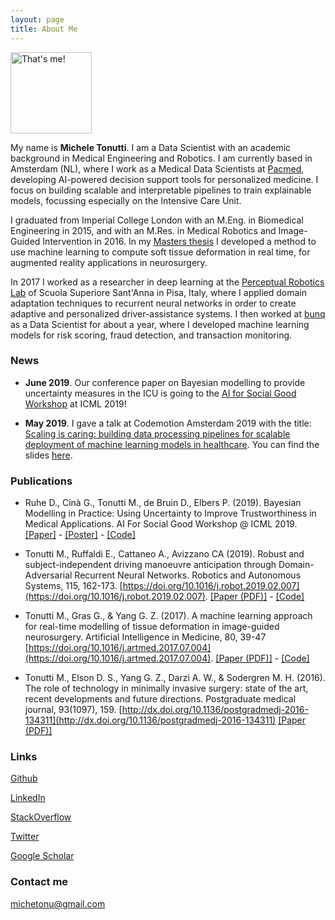 ```yaml
---
layout: page
title: About Me
---
```


<img src="https://i.imgur.com/qV6WVP8.jpg" alt="That's me!" width="130" height="130"/>

My name is **Michele Tonutti**. I am a Data Scientist with an academic background in Medical Engineering and Robotics. I am currently based in Amsterdam (NL), where I work as a Medical Data Scientists at [Pacmed](https://pacmed.ai/en/), developing AI-powered decision support tools for personalized medicine. I focus on building scalable and interpretable pipelines to train explainable models, focussing especially on the Intensive Care Unit. 

I graduated from Imperial College London with an M.Eng. in Biomedical Engineering in 2015, and with an M.Res. in Medical Robotics and Image-Guided Intervention in 2016. In my [Masters thesis](https://www.researchgate.net/publication/320101572_A_Data-driven_Method_for_Real-time_Modelling_of_Brain_Tumour_Deformation?_iepl%5BviewId%5D=NiWQ09wFo0rIR1OoHuSQIVpL&_iepl%5BprofilePublicationItemVariant%5D=default&_iepl%5Bcontexts%5D%5B0%5D=prfpi&_iepl%5BtargetEntityId%5D=PB%3A320101572&_iepl%5BinteractionType%5D=publicationTitle) I developed a method to use machine learning to compute soft tissue deformation in real time, for augmented reality applications in neurosurgery. 

In 2017 I worked as a researcher in deep learning at the [Perceptual Robotics Lab](http://www.percro.org/) of Scuola Superiore Sant'Anna in Pisa, Italy, where I applied domain adaptation techniques to recurrent neural networks in order to create adaptive and personalized driver-assistance systems. I then worked at [bunq](http://www.bunq.com/) as a Data Scientist for about a year, where I developed machine learning models for risk scoring, fraud detection, and transaction monitoring.

### News

- **June 2019**. Our conference paper on Bayesian modelling to provide uncertainty measures in the ICU is going to the [AI for Social Good Workshop](https://aiforsocialgood.github.io/icml2019/acceptedpapers.htm) at ICML 2019!

- **May 2019**. I gave a talk at Codemotion Amsterdam 2019 with the title: [Scaling is caring: building data processing pipelines for scalable deployment of machine learning models in healthcare](https://www.codemotion.com/magazine/scaling-is-caring-scalable-pipelines-for-machine-learning-in-healthcare-5484). You can find the slides [here](https://www.codemotion.com/magazine/scaling-is-caring-scalable-pipelines-for-machine-learning-in-healthcare-5484).

### Publications

- Ruhe D., Cinà G., Tonutti M., de Bruin D., Elbers P. (2019). Bayesian Modelling in Practice: Using Uncertainty to Improve Trustworthiness in Medical Applications. AI For Social Good Workshop @ ICML 2019. [[Paper]](https://aiforsocialgood.github.io/icml2019/accepted/track1/pdfs/38_aisg_icml2019.pdf) - [[Poster]](https://aiforsocialgood.github.io/icml2019/accepted/track1/posters/38_aisg_icml2019.pdf) - [[Code]](https://github.com/Pacmed/aisg_2019)

- Tonutti M., Ruffaldi E., Cattaneo A., Avizzano CA (2019). Robust and subject-independent driving manoeuvre anticipation through Domain-Adversarial Recurrent Neural Networks. Robotics and Autonomous Systems, 115, 162-173. [https://doi.org/10.1016/j.robot.2019.02.007](https://doi.org/10.1016/j.robot.2019.02.007).  [[Paper (PDF)]](https://arxiv.org/pdf/1902.09820.pdf) - [[Code]](https://github.com/michetonu/DA-RNN_manoeuver_anticipation)

- Tonutti M., Gras G., & Yang G. Z. (2017). A machine learning approach for real-time modelling of tissue deformation in image-guided neurosurgery. Artificial Intelligence in Medicine, 80, 39-47 [https://doi.org/10.1016/j.artmed.2017.07.004](https://doi.org/10.1016/j.artmed.2017.07.004). [[Paper (PDF)]](https://spiral.imperial.ac.uk/bitstream/10044/1/51634/2/machine-learning-approach.pdf) - [[Code]](https://github.com/michetonu/MALTIDEM--Machine-Learning-for-Tissue-Deformation-Modelling)

- Tonutti M., Elson D. S., Yang G. Z., Darzi A. W., & Sodergren M. H. (2016). The role of technology in minimally invasive surgery: state of the art, recent developments and future directions. Postgraduate medical journal, 93(1097), 159. [http://dx.doi.org/10.1136/postgradmedj-2016-134311](http://dx.doi.org/10.1136/postgradmedj-2016-134311) [[Paper (PDF)]](https://pdfs.semanticscholar.org/ca67/24998c03a2fdbdc459c4717702d5716d414a.pdf)


### Links

[Github](https://github.com/michetonu)

[LinkedIn](https://www.linkedin.com/in/micheletonutti/)

[StackOverflow](https://stackoverflow.com/users/5236005/michetonu)

[Twitter](https://twitter.com/MicTonu)

[Google Scholar](https://scholar.google.com/citations?user=prnmvyIAAAAJ&hl=en)

### Contact me

[michetonu@gmail.com](mailto:michetonu@gmail.com)
